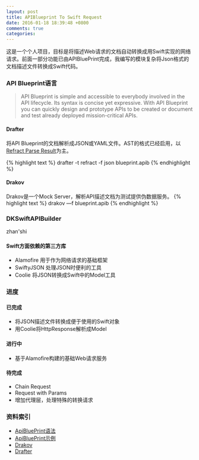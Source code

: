```yaml
---
layout: post
title: APIBlueprint To Swift Request
date: 2016-01-18 18:39:48 +0800
comments: true
categories:
---
```


这是一个个人项目，目标是将描述Web请求的文档自动转换成用Swift实现的网络请求。前面一部分功能已由APIBluePrint完成，我编写的模块复杂将Json格式的文档描述文件转换成Swift代码。

### API Blueprint语言
> API Blueprint is simple and accessible to everybody involved in the API lifecycle. Its syntax is concise yet expressive. With API Blueprint you can quickly design and prototype APIs to be created or document and test already deployed mission-critical APIs.

#### Drafter
将API Blueprint的文档解析成JSON或YAML文件。AST的格式已经启用，以[Refract Parse Result](https://github.com/refractproject/refract-spec/blob/master/namespaces/parse-result-namespace.md)为主。

{% highlight text %}
drafter -t refract -f json blueprint.apib
{% endhighlight %}

#### Drakov
Drakov是一个Mock Server，解析API描述文档为测试提供伪数据服务。
{% highlight text %}
drakov —f blueprint.apib
{% endhighlight %}


### DKSwiftAPIBuilder
zhan'shi

#### Swift方面依赖的第三方库
- Alamofire 用于作为网络请求的基础框架
- SwiftyJSON 处理JSON时便利的工具
- Coolie 将JSON转换成Swift中的Model工具

### 进度

#### 已完成
- 将JSON描述文件转换成便于使用的Swift对象
- 用Coolie将HttpResponse解析成Model

#### 进行中
- 基于Alamofire构建的基础Web请求服务

#### 待完成
- Chain Request
- Request with Params
- 增加代理层，处理特殊的转换请求


### 资料索引
- [ApiBluePrint语法](https://github.com/apiaryio/api-blueprint/blob/master/API%20Blueprint%20Specification.md)
- [ApiBluePrint示例](https://github.com/apiaryio/api-blueprint/tree/master/examples)
- [Drakov](https://www.npmjs.com/package/drakov)
- [Drafter](https://github.com/apiaryio/drafter)